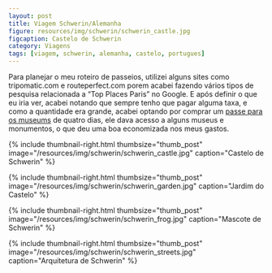 ```yaml
---
layout: post
title: Viagem Schwerin/Alemanha
figure: resources/img/schwerin/schwerin_castle.jpg
figcaption: Castelo de Schwerin
category: Viagens
tags: [viagem, schwerin, alemanha, castelo, portugues]
---
```

<!--more-->
Para planejar o meu roteiro de passeios, utilizei alguns sites como tripomatic.com e routeperfect.com porem acabei fazendo vários tipos de pesquisa relacionada a “Top Places Paris” no Google. E após definir o que eu iria ver, acabei notando que sempre tenho que pagar alguma taxa, e como a quantidade era grande, acabei optando por comprar um <a href="http://en.parismuseumpass.com/" target="_blank">passe para os museums</a> de quatro dias, ele dava acesso a alguns museus e monumentos, o que deu uma boa economizada nos meus gastos.

{% include thumbnail-right.html thumbsize="thumb_post" image="/resources/img/schwerin/schwerin_castle.jpg" caption="Castelo de Schwerin" %}

{% include thumbnail-right.html thumbsize="thumb_post" image="/resources/img/schwerin/schwerin_garden.jpg" caption="Jardim do Castelo" %}

{% include thumbnail-right.html thumbsize="thumb_post" image="/resources/img/schwerin/schwerin_frog.jpg" caption="Mascote de Schwerin" %}

{% include thumbnail-right.html thumbsize="thumb_post" image="/resources/img/schwerin/schwerin_streets.jpg" caption="Arquitetura de Schwerin" %}